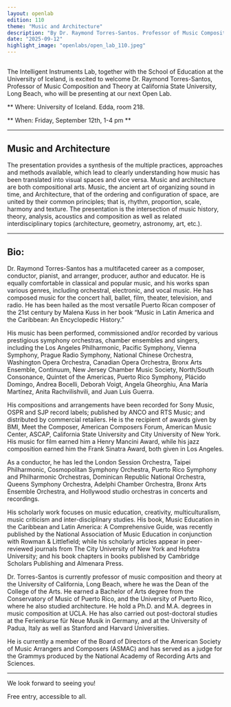 ```yaml
---
layout: openlab
edition: 110
theme: "Music and Architecture"
description: "By Dr. Raymond Torres-Santos. Professor of Music Composition and Theory, California State University, Long Beach."
date: "2025-09-12"
highlight_image: "openlabs/open_lab_110.jpeg"
---
```


<script>
    import CaptionedImage from "../../components/Images/CaptionedImage.svelte"
</script>

<CaptionedImage
src="openlabs/open_lab_110.jpeg"
alt="OpenLab110."
caption=""/>


## 

The Intelligent Instruments Lab, together with the School of Education at the University of Iceland, is excited to welcome Dr. Raymond Torres-Santos, Professor of Music Composition and Theory at California State University, Long Beach, who will be presenting at our next Open Lab.

** Where: University of Iceland. Edda, room 218.

** When: Friday, September 12th, 1-4 pm **


****

## Music and Architecture
The presentation provides a synthesis of the multiple practices, approaches and methods available, which lead to clearly understanding how music has been translated into visual spaces and vice versa. Music and architecture are both compositional arts. Music, the ancient art of organizing sound in time, and Architecture, that of the ordering and configuration of space, are united by their common principles; that is, rhythm, proportion, scale, harmony and texture. The presentation is the intersection of music history, theory, analysis, acoustics and composition as well as related interdisciplinary topics (architecture, geometry, astronomy, art, etc.).

***

## Bio:

Dr. Raymond Torres-Santos has a multifaceted career as a composer, conductor, pianist, and arranger, producer, author and educator. He is equally comfortable in classical and popular music, and his works span various genres, including orchestral, electronic, and vocal music. He has composed music for the concert hall, ballet, film, theater, television, and radio. He has been hailed as the most versatile Puerto Rican composer of the 21st century by Malena Kuss in her book “Music in Latin America and the Caribbean: An Encyclopedic History.”


His music has been performed, commissioned and/or recorded by various prestigious symphony orchestras, chamber ensembles and singers, including the Los Angeles Philharmonic, Pacific Symphony, Vienna Symphony, Prague Radio Symphony, National Chinese Orchestra, Washington Opera Orchestra, Canadian Opera Orchestra, Bronx Arts Ensemble, Continuum, New Jersey Chamber Music Society, North/South Consonance, Quintet of the Americas, Puerto Rico Symphony, Plácido Domingo, Andrea Bocelli, Deborah Voigt, Angela Gheorghiu, Ana María Martínez, Anita Rachvilishvili, and Juan Luis Guerra.


His compositions and arrangements have been recorded for Sony Music, OSPR and SJP record labels; published by ANCO and RTS Music; and distributed by commercial retailers. He is the recipient of awards given by BMI, Meet the Composer, American Composers Forum, American Music Center, ASCAP, California State University and City University of New York. His music for film earned him a Henry Mancini Award, while his jazz composition earned him the Frank Sinatra Award, both given in Los Angeles.

As a conductor, he has led the London Session Orchestra, Taipei Philharmonic, Cosmopolitan Symphony Orchestra, Puerto Rico Symphony and Philharmonic Orchestras, Dominican Republic
National Orchestra, Queens Symphony Orchestra, Adelphi Chamber Orchestra, Bronx Arts Ensemble Orchestra, and Hollywood studio orchestras in concerts and recordings.


His scholarly work focuses on music education, creativity, multiculturalism, music criticism and inter-disciplinary studies. His book, Music Education in the Caribbean and Latin America: A Comprehensive Guide, was recently published by the National Association of Music Education in conjunction with Rowman & Littlefield; while his scholarly articles appear in peer-reviewed journals from The City University of New York and Hofstra University; and his book chapters in books published by Cambridge Scholars Publishing and Almenara Press.

Dr. Torres-Santos is currently professor of music composition and theory at the University of California, Long Beach, where he was the Dean of the College of the Arts. He earned a Bachelor of Arts degree from the Conservatory of Music of Puerto Rico, and the University of Puerto Rico, where he also studied architecture. He hold a Ph.D. and M.A. degrees in music composition at UCLA. He has also carried out post-doctoral studies at the Ferienkurse für Neue Musik in Germany, and at the University of Padua, Italy as well as Stanford and Harvard Universities.


He is currently a member of the Board of Directors of the American Society of Music Arrangers and Composers (ASMAC) and has served as a judge for the Grammys produced by the National Academy of Recording Arts and Sciences.
****

We look forward to seeing you!

Free entry, accessible to all.
